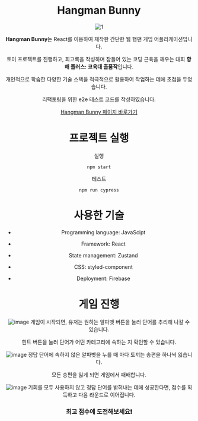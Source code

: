 <div align='center'>

# Hangman Bunny
![1](https://github.com/WaokE/CoYukDea_HangMan/assets/128684924/c49f1207-3e9d-4177-b295-b9a780443eb1)

**Hangman Bunny**는 React를 이용하여 제작한 간단한 웹 행맨 게임 어플리케이션입니다.

토이 프로젝트를 진행하고, 회고록을 작성하며 잠들어 있는 코딩 근육을 깨우는 대회 **항해 플러스: 코육대 출품작**입니다.

개인적으로 학습한 다양한 기술 스택을 적극적으로 활용하여 작업하는 데에 초점을 두었습니다.

리팩토링을 위한 e2e 테스트 코드를 작성하였습니다.

[Hangman Bunny 페이지 바로가기](https://hangman-game-8fe58.web.app/)

# 프로젝트 실행
실행
```
npm start
```
테스트
```
npm run cypress
```

# 사용한 기술
- Programming language: JavaScipt

- Framework: React

- State management: Zustand

- CSS: styled-component

- Deployment: Firebase

# 게임 진행
![image](https://github.com/WaokE/CoYukDea_HangMan/assets/128684924/c928f465-7d61-4a6f-a60d-4afef06b22aa)
게임이 시작되면, 유저는 원하는 알파벳 버튼을 눌러 단어를 추리해 나갈 수 있습니다.

힌트 버튼을 눌러 단어가 어떤 카테고리에 속하는 지 확인할 수 있습니다.


![image](https://github.com/WaokE/CoYukDea_HangMan/assets/128684924/5c97c884-5ef4-462e-bf2e-4bc61e704faa)
정답 단어에 속하지 않은 알파벳을 누를 때 마다 토끼는 송편을 하나씩 잃습니다.

모든 송편을 잃게 되면 게임에서 패배합니다.

![image](https://github.com/WaokE/CoYukDea_HangMan/assets/128684924/b2f759be-2303-4cde-9bc4-05f8ca086be6)
기회를 모두 사용하지 않고 정답 단어를 밝혀내는 데에 성공한다면, 점수를 획득하고 다음 라운드로 이어집니다.

### 최고 점수에 도전해보세요❗

</div>
